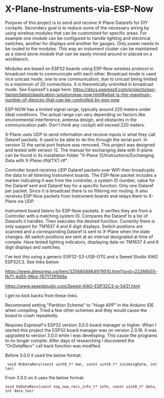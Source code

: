# X-Plane-Instruments-via-ESP-Now
Purpose of this project is to send and receive X-Plane Datarefs for DIY cockpits.  Secondary goal is to reduce some of the necessary wiring by using wireless modules that can be customized for specific areas.  For example one module can be configured to handle lighting and electrical switches, another for displays and another for gauges.  Only power needs to be routed to the modules.  This way an instument cluster can be maintained as a stand alone module that can be easily moved around or placed on a workbench.

Modules are based on ESP32 boards using ESP-Now wireless protocol in broadcast mode to communicate with each other.  Broadcast mode is used vice unicast mode, one to one communication, due to unicast being limited to a maximum of 20 connections.  It is theoretically unlimited in broadcast mode. See Espessif's page here:  https://docs.espressif.com/projects/esp-faq/en/latest/application-solution/esp-now.html#what-is-the-maximum-number-of-devices-that-can-be-controlled-by-esp-now

ESP-NOW has a limited signal range, typically around 220 meters under ideal  conditions. The actual range can vary depending on factors like environmental   interference, antenna design, and obstacles in the communication path.  Don't think any cockpit will exceed 220 meters.

X-Plane uses UDP to send information and receive inputs in what they call Dataref packets.  It used to be able to do this through the serial port.  In version 12 the serial port feature  was removed. This project was designed and tested with version 12.  The manual for exchanging data with X-plane can be found in its installation folder "X-Plane 12/Instructions/Exchanging Data with X-Plane.rtfd/TXT.rtf".

Controller board receives UDP Dataref packets over WiFi then broadcasts the data to all listening Instrument boards.  The ESP-Now packet includes a marker indicating it was from the controller, a system ID number, value for the Dataref sent and Dataref key for a specific function. Only one Dataref per packet.  Since it is broadcast there is no filtering nor routing.  It also receives ESP-Now packets from Instrument boards and relays them to X-Plane via UDP.

Instrument board listens for ESP-Now packets.  It verifies they are from a Controller with a matching system ID.  Compares the Dataref to a list of Datarefs it handles.  Then executes the desired function.  Currently there is only support for TM1637 4 and 6 digit displays.  Switch positions are scanned and a corresponding Dataref is sent to X-Plane when the state changes.  All switch positions are sent at an interval designated at time of compile.  Have tested lighting indicators, displaying data on TM1637 4 and 6 digit displays and switches.

I've test this using a generic ESP32-S3-USB-OTG  and a Seeed Studio XIAO ESP32C3. See links below:

https://www.aliexpress.us/item/3256804864979510.html?pvid=22266b55-fb71-4d55-9fbd-767172ff569a

https://www.seeedstudio.com/Seeed-XIAO-ESP32C3-p-5431.html

I get no kick backs from these links.

Recommend setting "Partition Scheme" to "Huge APP" in the Arduino IDE when compiling.  Tried a few other schemes and they would cause the board to crash repeatedly.

Requires Espressif's ESP32 version 3.0.0 board manager or higher. When I started this project the ESP32 board manager was on version 2.0.16.  It was upgraded to version 3.0.0 while I was developing.  This cause the programs to no longer compile.  After days of researching I discovered the "OnDataRecv" call back function was modified.

Before 3.0.0 it used the below format:

     void OnDataRecv(const uint8_t* mac, const uint8_t* incomingData, int len)

From 3.0.0 on it uses the below format:

	void OnDataRecv(const esp_now_recv_info_t* info, const uint8_t* data, int data_len)
	
